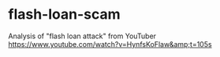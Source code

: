 # flash-loan-scam
Analysis of "flash loan attack" from YouTuber https://www.youtube.com/watch?v=HynfsKoFlaw&amp;t=105s
